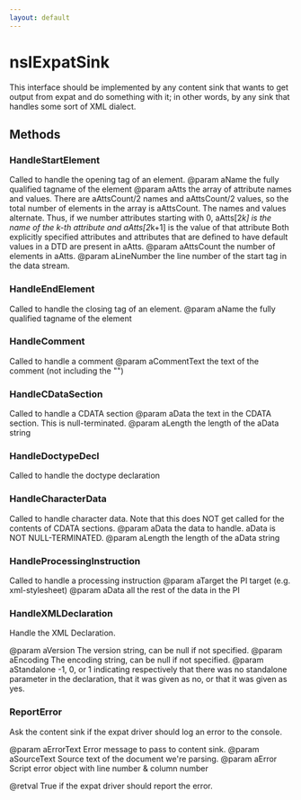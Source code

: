 ```yaml
---
layout: default
---
```


# nsIExpatSink #

This interface should be implemented by any content sink that wants
to get output from expat and do something with it; in other words,
by any sink that handles some sort of XML dialect.


## Methods ##

### HandleStartElement ###

Called to handle the opening tag of an element.
@param aName the fully qualified tagname of the element
@param aAtts the array of attribute names and values.  There are
       aAttsCount/2 names and aAttsCount/2 values, so the total number of
       elements in the array is aAttsCount.  The names and values
       alternate.  Thus, if we number attributes starting with 0,
       aAtts[2*k] is the name of the k-th attribute and aAtts[2*k+1] is
       the value of that attribute  Both explicitly specified attributes
       and attributes that are defined to have default values in a DTD are
       present in aAtts.
@param aAttsCount the number of elements in aAtts.
@param aLineNumber the line number of the start tag in the data stream.


### HandleEndElement ###

Called to handle the closing tag of an element.
@param aName the fully qualified tagname of the element


### HandleComment ###

Called to handle a comment
@param aCommentText the text of the comment (not including the
       "<!--" and "-->")


### HandleCDataSection ###

Called to handle a CDATA section
@param aData the text in the CDATA section.  This is null-terminated.
@param aLength the length of the aData string


### HandleDoctypeDecl ###

Called to handle the doctype declaration


### HandleCharacterData ###

Called to handle character data.  Note that this does NOT get
called for the contents of CDATA sections.
@param aData the data to handle.  aData is NOT NULL-TERMINATED.
@param aLength the length of the aData string


### HandleProcessingInstruction ###

Called to handle a processing instruction
@param aTarget the PI target (e.g. xml-stylesheet)
@param aData all the rest of the data in the PI


### HandleXMLDeclaration ###

Handle the XML Declaration.

@param aVersion    The version string, can be null if not specified.
@param aEncoding   The encoding string, can be null if not specified.
@param aStandalone -1, 0, or 1 indicating respectively that there was no
                   standalone parameter in the declaration, that it was
                   given as no, or that it was given as yes.


### ReportError ###

Ask the content sink if the expat driver should log an error to the console.

@param aErrorText  Error message to pass to content sink.
@param aSourceText Source text of the document we're parsing.
@param aError      Script error object with line number & column number

@retval True if the expat driver should report the error.

